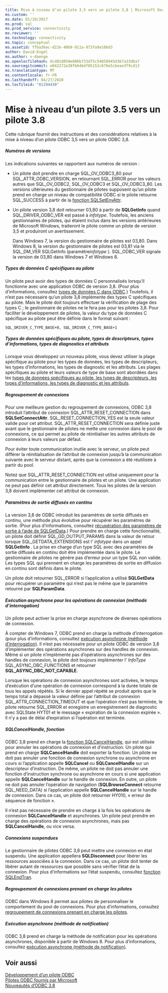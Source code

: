 ```yaml
---
title: Mise à niveau d’un pilote 3,5 vers un pilote 3,8 | Microsoft Docs
ms.custom: ''
ms.date: 01/19/2017
ms.prod: sql
ms.prod_service: connectivity
ms.reviewer: ''
ms.technology: connectivity
ms.topic: conceptual
ms.assetid: ffba36ac-d22e-40b9-911a-973fa9e10bd3
author: David-Engel
ms.author: v-daenge
ms.openlocfilehash: dcd01d050e806b733d75c54058945d367a33d6a7
ms.sourcegitcommit: e042272a38fb646df05152c676e5cbeae3f9cd13
ms.translationtype: MT
ms.contentlocale: fr-FR
ms.lasthandoff: 04/27/2020
ms.locfileid: "81294430"
---
```

# <a name="upgrading-a-35-driver-to-a-38-driver"></a>Mise à niveau d’un pilote 3.5 vers un pilote 3.8
Cette rubrique fournit des instructions et des considérations relatives à la mise à niveau d’un pilote ODBC 3,5 vers un pilote ODBC 3,8.  
  
##### <a name="version-numbers"></a>Numéros de versions  
 Les indications suivantes se rapportent aux numéros de version :  
  
-   Un pilote doit prendre en charge SQL_OV_ODBC3_80 pour SQL_ATTR_ODBC_VERSION, en retournant SQL_ERROR pour les valeurs autres que SQL_OV_ODBC2, SQL_OV_ODBC3 et SQL_OV_ODBC3_80. Les versions ultérieures du gestionnaire de pilotes supposent qu’un pilote prend en charge un niveau de compatibilité ODBC si le pilote retourne SQL_SUCCESS à partir de la [fonction SQLSetEnvAttr](../../../odbc/reference/syntax/sqlsetenvattr-function.md).  
  
-   Un pilote version 3,8 doit retourner 03,80 à partir de **SQLGetInfo** quand SQL_DRIVER_ODBC_VER est passé à *infotype*. Toutefois, les anciens gestionnaires de pilotes, qui étaient inclus dans les versions antérieures de Microsoft Windows, traiteront le pilote comme un pilote de version 3,5 et produiront un avertissement.  
  
     Dans Windows 7, la version du gestionnaire de pilotes est 03,80. Dans Windows 8, la version du gestionnaire de pilotes est 03,81 via le SQL_DM_VER SQLGetInfo (paramètre*infotype* ). SQL_ODBC_VER signale la version de 03,80 dans Windows 7 et Windows 8.  
  
##### <a name="driver-specific-c-data-types"></a>Types de données C spécifiques au pilote  
 Un pilote peut avoir des types de données C personnalisés lorsqu’il fonctionne avec une application ODBC de version 3,8. (Pour plus d’informations, consultez [types de données C dans ODBC](../../../odbc/reference/develop-app/c-data-types-in-odbc.md).) Toutefois, il n’est pas nécessaire qu’un pilote 3,8 implémente des types C spécifiques au pilote. Mais le pilote doit toujours effectuer la vérification de plage des types C ; le gestionnaire de pilotes ne le fera pas pour les pilotes 3,8. Pour faciliter le développement de pilotes, la valeur du type de données C spécifique au pilote peut être définie dans le format suivant :  
  
```  
SQL_DRIVER_C_TYPE_BASE+0, SQL_DRIVER_C_TYPE_BASE+1  
```  
  
##### <a name="driver-specific-data-types-descriptor-types-information-types-diagnostic-types-and-attributes"></a>Types de données spécifiques au pilote, types de descripteurs, types d’informations, types de diagnostics et attributs  
 Lorsque vous développez un nouveau pilote, vous devez utiliser la plage spécifique au pilote pour les types de données, les types de descripteurs, les types d’informations, les types de diagnostic et les attributs. Les plages spécifiques au pilote et leurs valeurs de type de base sont abordées dans les [types de données spécifiques au pilote, les types de descripteurs, les types d’informations, les types de diagnostic et les attributs](../../../odbc/reference/develop-app/driver-specific-data-types-descriptor-information-diagnostic.md).  
  
##### <a name="connection-pooling"></a>Regroupement de connexions  
 Pour une meilleure gestion du regroupement de connexions, ODBC 3,8 introduit l’attribut de connexion SQL_ATTR_RESET_CONNECTION dans **SQLSetConnectAttr**. SQL_RESET_CONNECTION_YES est la seule valeur valide pour cet attribut. SQL_ATTR_RESET_CONNECTION sera définie juste avant que le gestionnaire de pilotes ne mette une connexion dans le pool de connexions, ce qui permet au pilote de réinitialiser les autres attributs de connexion à leurs valeurs par défaut.  
  
 Pour éviter toute communication inutile avec le serveur, un pilote peut différer la réinitialisation de l’attribut de connexion jusqu’à la communication suivante avec le serveur distant, après que la connexion a été réutilisée à partir du pool.  
  
 Notez que SQL_ATTR_RESET_CONNECTION est utilisé uniquement pour la communication entre le gestionnaire de pilotes et un pilote. Une application ne peut pas définir cet attribut directement. Tous les pilotes de la version 3,8 doivent implémenter cet attribut de connexion.  
  
##### <a name="streamed-output-parameters"></a>Paramètres de sortie diffusés en continu  
 La version 3,8 de ODBC introduit les paramètres de sortie diffusés en continu, une méthode plus évolutive pour récupérer les paramètres de sortie. (Pour plus d’informations, consultez [récupération des paramètres de sortie à l’aide de SQLGetData](../../../odbc/reference/develop-app/retrieving-output-parameters-using-sqlgetdata.md).) Pour prendre en charge cette fonctionnalité, un pilote doit définir SQL_GD_OUTPUT_PARAMS dans la valeur de retour lorsque SQL_GETDATA_EXTENSIONS est l' *infotype* dans un appel **SQLGetInfo** . La prise en charge d’un type SQL avec des paramètres de sortie diffusés en continu doit être implémentée dans le pilote. Le gestionnaire de pilotes ne génère pas d’erreur pour un type SQL non valide. Les types SQL qui prennent en charge les paramètres de sortie en diffusion en continu sont définis dans le pilote.  
  
 Un pilote doit retourner SQL_ERROR si l’application a utilisé **SQLGetData** pour récupérer un paramètre qui n’est pas le même que le paramètre retourné par **SQLParamData**.  
  
##### <a name="asynchronous-execution-for-connection-operations-polling-method"></a>Exécution asynchrone pour les opérations de connexion (méthode d’interrogation)  
 Un pilote peut activer la prise en charge asynchrone de diverses opérations de connexion.  
  
 À compter de Windows 7, ODBC prend en charge la méthode d’interrogation (pour plus d’informations, consultez [exécution asynchrone (méthode d’interrogation)](../../../odbc/reference/develop-app/asynchronous-execution-polling-method.md). Il n’est pas nécessaire pour un pilote ODBC de version 3,8 d’implémenter des opérations asynchrones sur des handles de connexion. Même si un pilote n’implémente pas d’opérations asynchrones sur des handles de connexion, le pilote doit toujours implémenter l' *InfoType* SQL_ASYNC_DBC_FUNCTIONS et retourner **SQL_ASYNC_DBC_NOT_CAPABLE**.  
  
 Lorsque les opérations de connexion asynchrones sont activées, le temps d’exécution d’une opération de connexion correspond à la durée totale de tous les appels répétés. Si le dernier appel répété se produit après que le temps total a dépassé la valeur définie par l’attribut de connexion SQL_ATTR_CONNECTION_TIMEOUT et que l’opération n’est pas terminée, le pilote retourne SQL_ERROR et enregistre un enregistrement de diagnostic avec SQLState HYT01 et le message « expiration de la connexion expirée ». Il n’y a pas de délai d’expiration si l’opération est terminée.  
  
##### <a name="sqlcancelhandle-function"></a>SQLCancelHandle, fonction  
 ODBC 3,8 prend en charge la [fonction SQLCancelHandle](../../../odbc/reference/syntax/sqlcancelhandle-function.md), qui est utilisée pour annuler les opérations de connexion et d’instruction. Un pilote qui prend en charge **SQLCancelHandle** doit exporter la fonction. Un pilote ne doit pas annuler une fonction de connexion synchrone ou asynchrone en cours si l’application appelle **SQLCancel** ou **SQLCancelHandle** sur un descripteur d’instruction. De même, un pilote ne doit pas annuler une fonction d’instruction synchrone ou asynchrone en cours si une application appelle **SQLCancelHandle** sur le handle de connexion. En outre, un pilote ne doit pas annuler l’opération de navigation (**SQLBrowseConnect** retourne SQL_NEED_DATA) si l’application appelle **SQLCancelHandle** sur le handle de connexion. Dans ce cas, un pilote doit retourner HY010, « erreur de séquence de fonction ».  
  
 Il n’est pas nécessaire de prendre en charge à la fois les opérations de connexion **SQLCancelHandle** et asynchrones. Un pilote peut prendre en charge des opérations de connexion asynchrones, mais pas **SQLCancelHandle**, ou vice versa.  
  
##### <a name="suspended-connections"></a>Connexions suspendues  
 Le gestionnaire de pilotes ODBC 3,8 peut mettre une connexion en état suspendu. Une application appellera **SQLDisconnect** pour libérer les ressources associées à la connexion. Dans ce cas, un pilote doit tenter de libérer autant de ressources que possible sans vérifier l’état de la connexion. Pour plus d’informations sur l’état suspendu, consultez [fonction SQLEndTran](../../../odbc/reference/syntax/sqlendtran-function.md).  
  
##### <a name="driver-aware-connection-pooling"></a>Regroupement de connexions prenant en charge les pilotes  
 ODBC dans Windows 8 permet aux pilotes de personnaliser le comportement du pool de connexions. Pour plus d’informations, consultez [regroupement de connexions prenant en charge les pilotes](../../../odbc/reference/develop-app/driver-aware-connection-pooling.md).  
  
##### <a name="asynchronous-execution-notification-method"></a>Exécution asynchrone (méthode de notification)  
 ODBC 3,8 prend en charge la méthode de notification pour les opérations asynchrones, disponible à partir de Windows 8. Pour plus d’informations, consultez [exécution asynchrone (méthode de notification)](../../../odbc/reference/develop-app/asynchronous-execution-notification-method.md).  
  
## <a name="see-also"></a>Voir aussi  
 [Développement d’un pilote ODBC](../../../odbc/reference/develop-driver/developing-an-odbc-driver.md)   
 [Pilotes ODBC fournis par Microsoft](../../../odbc/microsoft/microsoft-supplied-odbc-drivers.md)   
 [Nouveautés d’ODBC 3.8](../../../odbc/reference/what-s-new-in-odbc-3-8.md)
